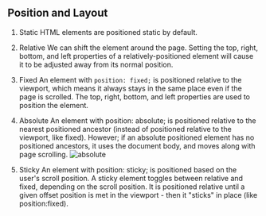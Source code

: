 ## Position and Layout
1. Static
HTML elements are positioned static by default.


2. Relative
We can shift the element around the page.
Setting the top, right, bottom, and left properties of a relatively-positioned element will cause it to be adjusted away from its normal position.

3. Fixed
An element with `position: fixed;` is positioned relative to the viewport, which means it always stays in the same place even if the page is scrolled. The top, right, bottom, and left properties are used to position the element.

4. Absolute
An element with position: absolute; is positioned relative to the nearest positioned ancestor (instead of positioned relative to the viewport, like fixed).
However; if an absolute positioned element has no positioned ancestors, it uses the document body, and moves along with page scrolling.
![absolute](https://github.com/helmiz/belajar-html-css/blob/master/part6%20CSS%20Layout%20%26%20Position/img/absolute.png "absolute")


5. Sticky
An element with position: sticky; is positioned based on the user's scroll position.
A sticky element toggles between relative and fixed, depending on the scroll position. It is positioned relative until a given offset position is met in the viewport - then it "sticks" in place (like position:fixed).

